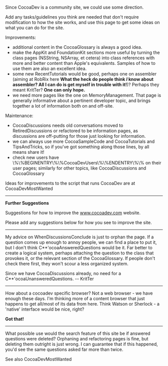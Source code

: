 Since CocoaDev is a community site, we could use some direction.

Add any tasks/guidelines you think are needed that don't require modification to how the site works, and use this page to get some ideas on what you can do for the site.

Improvements:

* additional content in the CocoaGlossary is always a good idea.
* make the AppKit and FoundationKit sections more useful by turning the class pages (NSString, NSArray, et cetera) into class references with more and better content than Apple's equivalents. Samples of how to use them are also an excellent idea.
* some new RecentTutorials would be good, perhaps one on assembler (aiming at RobRix here **What the heck do people think *I* know about assembler? All I can do is get myself in trouble with it!**)? Perhaps they meant KritTer? **One can only hope.**
* we need more pages like the one on MemoryManagement. That page is generally informative about a pertinent developer topic, and brings together a lot of information both on and off-site.


Maintenance:

* CocoaDiscussions needs old conversations moved to RetiredDiscussions or refactored to be information pages, as discussions are off-putting for those just looking for information.
* we can always use more CocoaSampleCode and CocoaTutorials and TipsAndTricks, so if you've got something along those lines, by all means share it!
* check new users have \\%\\%BEGINENTRY\\%\\%CocoaDevUsers\\%\\%ENDENTRY\\%\\% on their user pages; similarly for other topics, like CocoaDiscussions and CocoaGlossary


Ideas for improvements to the script that runs CocoaDev are at CocoaDevMostWanted

----

**Further Suggestions**

Suggestions for how to improve the www.cocoadev.com website.

Please add any suggestions below for how you see to improve the site.

----

My advice on WhenDiscussionsConclude is just to orphan the page. If a question comes up enough to annoy people, we can find a place to put it, but I don't think C**'ocoaAnsweredQuestions would be it. Far better to create a logical system, perhaps attaching the question to the class that provokes it, or the relevant section of the CocoaGlossary. If people don't check there first, they won't scour a less organized system.

Since we have CocoaDiscussions already, no need for a C**'ocoaUnansweredQuestions. -- KritTer

----
How about a cocoadev specific browser? Not a web browser - we have enough these days. I'm thinking more of a content browser that just happens to get all/most of its data from here. Think Watson or Sherlock - a 'native' interface would be nice, right?

**Got that!**

----

What possible use would the search feature of this site be if answered questions were deleted? Orphaning and refactoring pages is fine, but deleting them outright is just wrong. I can guarantee that if this happened, you'd see the same questions asked far more than twice.

See also CocoaDevMostWanted

